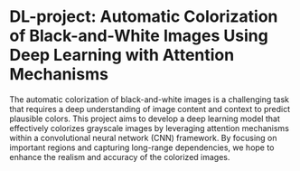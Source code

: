 # DL-project: Automatic Colorization of Black-and-White Images Using Deep Learning with Attention Mechanisms
The automatic colorization of black-and-white images is a challenging task that requires a deep understanding of image content and context to predict plausible colors. This project aims to develop a deep learning model that effectively colorizes grayscale images by leveraging attention mechanisms within a convolutional neural network (CNN) framework. By focusing on important regions and capturing long-range dependencies, we hope to enhance the realism and accuracy of the colorized images.
